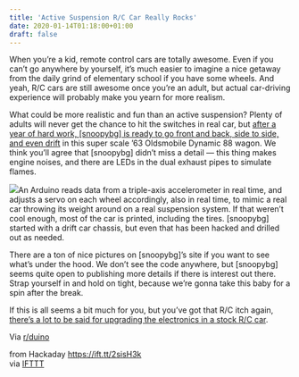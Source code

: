 ```yaml
---
title: 'Active Suspension R/C Car Really Rocks'
date: 2020-01-14T01:18:00+01:00
draft: false
---
```


When you’re a kid, remote control cars are totally awesome. Even if you can’t go anywhere by yourself, it’s much easier to imagine a nice getaway from the daily grind of elementary school if you have some wheels. And yeah, R/C cars are still awesome once you’re an adult, but actual car-driving experience will probably make you yearn for more realism.

What could be more realistic and fun than an active suspension? Plenty of adults will never get the chance to hit the switches in real car, but [after a year of hard work, \[snoopybg\] is ready to go front and back, side to side, and even drift](https://superscale2020.blogspot.com/) in this super scale ’63 Oldsmobile Dynamic 88 wagon. We think you’ll agree that \[snoopybg\] didn’t miss a detail — this thing makes engine noises, and there are LEDs in the dual exhaust pipes to simulate flames.

[![](https://hackaday.com/wp-content/uploads/2020/01/carguts.png?w=400)](https://hackaday.com/wp-content/uploads/2020/01/carguts.png)An Arduino reads data from a triple-axis accelerometer in real time, and adjusts a servo on each wheel accordingly, also in real time, to mimic a real car throwing its weight around on a real suspension system. If that weren’t cool enough, most of the car is printed, including the tires. \[snoopybg\] started with a drift car chassis, but even that has been hacked and drilled out as needed.

There are a ton of nice pictures on \[snoopybg\]’s site if you want to see what’s under the hood. We don’t see the code anywhere, but \[snoopybg\] seems quite open to publishing more details if there is interest out there. Strap yourself in and hold on tight, because we’re gonna take this baby for a spin after the break.

If this is all seems a bit much for you, but you’ve got that R/C itch again, [there’s a lot to be said for upgrading the electronics in a stock R/C car](https://hackaday.com/2017/12/31/toy-r-c-car-upgrade-to-hobby-grade-parts/).

Via [r/duino](https://www.reddit.com/r/arduino/comments/ekkl3e/time_to_show_off_my_active_suspension_project/)

  
  
from Hackaday https://ift.tt/2sisH3k  
via [IFTTT](https://ifttt.com/?ref=da&site=blogger)